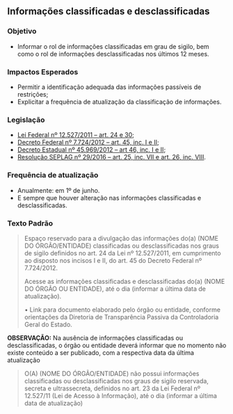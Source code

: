 ## Informações classificadas e desclassificadas

### Objetivo
-	Informar o rol de informações classificadas em grau de sigilo, bem como o rol de informações desclassificadas nos últimos 12 meses.

### Impactos Esperados
-	Permitir a identificação adequada das informações passíveis de restrições;
- Explicitar a frequência de atualização da classificação de informações.

### Legislação
-	[Lei Federal nº 12.527/2011 – art. 24 e 30](http://www.planalto.gov.br/ccivil_03/_ato2011-2014/2011/lei/l12527.htm#art24);
-	[Decreto Federal nº 7.724/2012 – art. 45, inc. I e II](http://www.planalto.gov.br/ccivil_03/_ato2011-2014/2012/decreto/d7724.htm#art45);
-	[Decreto Estadual nº 45.969/2012 – art 46, inc. I e II](https://www.almg.gov.br/consulte/legislacao/completa/completa.html?tipo=DEC&num=45969&ano=2012);
-	[Resolução SEPLAG nº 29/2016 – art. 25, inc. VII e art. 26, inc. VIII](http://www.planejamento.mg.gov.br/sites/default/files/documentos/resolucao_sitios_seplag_29_de_05_07_2016_1.pdf).

### Frequência de atualização
-	Anualmente: em 1º de junho.
-	E sempre que houver alteração nas informações classificadas e desclassificadas.

### Texto Padrão

> Espaço reservado para a divulgação das informações do(a) (NOME DO ÓRGÃO/ENTIDADE) classificadas ou desclassificadas nos graus de sigilo definidos no art. 24 da Lei nº 12.527/2011, em cumprimento ao disposto nos incisos I e II, do art. 45 do Decreto Federal nº 7.724/2012.
> 
> Acesse as informações classificadas e desclassificadas do(a) (NOME DO ÓRGÃO OU ENTIDADE), até o dia (informar a última data de atualização).
> 
> •	Link para documento elaborado pelo órgão ou entidade, conforme orientações da Diretoria de Transparência Passiva da Controladoria Geral do Estado.
>

**OBSERVAÇÃO:** Na ausência de informações classificadas ou desclassificadas, o órgão ou entidade deverá informar que no momento não existe conteúdo a ser publicado, com a respectiva data da última atualização

> O(A) (NOME DO ÓRGÃO/ENTIDADE) não possui informações classificadas ou desclassificadas nos graus de sigilo reservada, secreta e ultrassecreta, definidos no art. 23 da Lei Federal nº 12.527/11 (Lei de Acesso à Informação), até o dia (informar a última data de atualização)
> 

 
